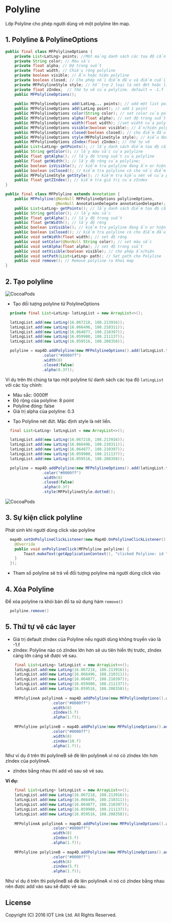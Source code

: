 # Polyline
Lớp Polyline cho phép người dùng vẽ một polyline lên map.

## 1. Polyline & PolylineOptions
```java
public final class MFPolylineOptions {
    private List<LatLng> points; //Một mảng danh sách các toạ độ cần vẽ polyline lên map.
    private String color; // Màu sắc
    private float alpha; // Độ trong suốt
    private float width; // Chiều rộng polyline
    private boolean visible; // Ẩn hoặc hiện polyline
    private boolean closed; // Cho phép nối điểm đầu và điểm cuối lại với nhau.
    private MFPolylineStyle style; // hỗ trợ 2 loại là nét đứt hoặc liền. dotted và solid. default là solid
    private float zIndex;  // thứ tự vẽ của polyline. default = -1.f
    public MFPolylineOptions();
    
    public MFPolylineOptions add(LatLng... points); // add một list points
    public MFPolylineOptions add(LatLng point); // add 1 point
    public MFPolylineOptions color(String color); // set color của polyline
    public MFPolylineOptions alpha(float alpha); // set độ trong suốt
    public MFPolylineOptions width(float width); //set width của polyline
    public MFPolylineOptions visible(boolean visible); // ẩn/hiện polyline
    public MFPolylineOptions closed(boolean closed); // cho điểm đầu nối điểm cuối 
    public MFPolylineOptions style(MFPolylineStyle style); // kiểu đường nét đứt hoặc nét liền
    public MFPolylineOptions zIndex(float zIndex); // thứ tự vẽ
    public List<LatLng> getPoints(); // lấy danh sách điểm tọa độ cần vẽ của polyline
    public String getColor(); // lấy màu sắc của polyline
    public float getAlpha(); // lấy độ trong suốt của polyline
    public float getWidth(); // lấy độ rộng của polyline;
    public boolean isVisible(); // kiểm tra polyline đang ẩn or hiện
    public boolean isClosed(); // kiểm tra polyline có cho nối điểm đầu với điểm cuối
    public MFPolylineStyle getStyle(); // kiểm tra kiểu nét vẽ của polyline
    public float getZIndex(); // kiểm tra giá trị của zIndex
}

public final class MFPolyline extends Annotation {
    public MFPolyline(@NonNull MFPolylineOptions polylineOptions,
                      @NonNull AnnotationDelegate annotationDelegate); // khởi tạp polyline từ MFPolylineOptions
    public List<LatLng> getPoints(); // lấy danh sách điểm tọa độ cần vẽ của polyline
    public String getColor(); // lấy màu sắc
    public float getAlpha(); // lấy độ trong suốt
    public float getWidth(); // lấy độ rộng
    public boolean isVisible(); // kiểm tra polyline đang ẩn or hiện
    public boolean isClosed(); // kiểm tra polyline có cho điểm đầu nối điểm cuối ko
    public void setWidth(float width); // set độ rộng
    public void setColor(@NonNull String color); // set màu sắc
    public void setAlpha(float alpha); // set độ trong suốt
    public void setVisible(boolean visible); // cho phép ẩn/hiện
    public void setPath(List<LatLng> path); // Set path cho Polyline
    public void remove(); // Remove polyline ra khoi map
}
```

## 2. Tạo polyline

![CocoaPods](https://raw.githubusercontent.com/iotlinkadmin/map4d-android-sdk/master/docs/resource/4-polyline.png)

- Tạo đối tượng polyline từ PolylineOptions

```java
  private final List<LatLng> latLngList = new ArrayList<>();

  latLngList.add(new LatLng(16.067218, 108.213916));
  latLngList.add(new LatLng(16.066496, 108.210311));
  latLngList.add(new LatLng(16.064877, 108.210397));
  latLngList.add(new LatLng(16.059980, 108.211137));
  latLngList.add(new LatLng(16.059516, 108.208358));

  polyline = map4D.addPolyline(new MFPolylineOptions().add(latLngList.toArray(new LatLng[latLngList.size()]))
                .color("#0000ff")
                .width(8)
                .closed(false)
                .alpha(0.3f));
```
Ví dụ trên thì chúng ta tạo một polyline từ danh sách các tọa độ `latLngList` với các tùy chỉnh:
* Màu sắc: 0000ff
* Độ rộng của polyline: 8 point
* Polyline đóng: false
* Giá trị alpha của polyline: 0.3


- Tạo Polyline nét đứt. Mặc định style là nét liền.

```java
  final List<LatLng> latLngList = new ArrayList<>();

  latLngList.add(new LatLng(16.067218, 108.213916));
  latLngList.add(new LatLng(16.066496, 108.210311));
  latLngList.add(new LatLng(16.064877, 108.210397));
  latLngList.add(new LatLng(16.059980, 108.211137));
  latLngList.add(new LatLng(16.059516, 108.208358));

  polyline = map4D.addPolyline(new MFPolylineOptions().add(latLngList.toArray(new LatLng[latLngList.size()]))
                .color("#0000ff")
                .width(8)
                .closed(false)
                .alpha(0.3f)
                .style(MFPolylineStyle.dotted));
```

![CocoaPods](https://raw.githubusercontent.com/iotlinkadmin/map4d-android-sdk/master/docs/resource/4-polyline-dotted.jpg)
## 3. Sự kiện click polyline

Phát sinh khi người dùng click vào polyline

```java
  map4D.setOnPolylineClickListener(new Map4D.OnPolylineClickListener() {
    @Override
    public void onPolylineClick(MFPolyline polyline) {
        Toast.makeText(getApplicationContext(), "clicked Polyline: id " + polyline.getId(), Toast.LENGTH_SHORT).show();
    }
  });
```

* Tham số polyline sẽ trả về đối tượng polyline mà người dùng click vào

## 4. Xóa Polyline

Để xóa polyline ra khỏi bản đồ ta sử dụng hàm `remove()`

```java
  polyline.remove()
```

## 5. Thứ tự vẽ các layer

- Giá trị default zIndex của Polyline nếu người dùng không truyền vào là -1.f
- zIndex: Polyline nào có zIndex lớn hơn sẽ ưu tiên hiển thị trước, zIndex càng lớn càng sẽ được vẽ sau.

```java
	final List<LatLng> latLngList = new ArrayList<>();
    latLngList.add(new LatLng(16.067218, 108.213916));
    latLngList.add(new LatLng(16.066496, 108.210311));
    latLngList.add(new LatLng(16.064877, 108.210397));
    latLngList.add(new LatLng(16.059980, 108.211137));
    latLngList.add(new LatLng(16.059516, 108.208358));
    
    MFPolylineA polylineA = map4D.addPolyline(new MFPolylineOptions().add(latLngList.toArray(new LatLng[latLngList.size()]))
                    .color("#0000ff")
                    .width(8)
                    .zIndex(5.f)
                    .alpha(1.f));
                    
    MFPolyline polylineB = map4D.addPolyline(new MFPolylineOptions().add(latLngList.toArray(new LatLng[latLngList.size()]))
                    .color("#0000ff")
                    .width(8)
                    .zindex(10.f)
                    .alpha(1.f));
```
Như ví dụ ở trên thì polylineB sẽ đè lên polylineA vì nó có zIndex lớn hơn zIndex của polylineA.

- zIndex bằng nhau thì add vô sau sẽ vẽ sau.

**Ví dụ:**

```java
	final List<LatLng> latLngList = new ArrayList<>();
    latLngList.add(new LatLng(16.067218, 108.213916));
    latLngList.add(new LatLng(16.066496, 108.210311));
    latLngList.add(new LatLng(16.064877, 108.210397));
    latLngList.add(new LatLng(16.059980, 108.211137));
    latLngList.add(new LatLng(16.059516, 108.208358));
    
    MFPolylineA polylineA = map4D.addPolyline(new MFPolylineOptions().add(latLngList.toArray(new LatLng[latLngList.size()]))
                    .color("#0000ff")
                    .width(8)
                    .zIndex(5.f)
                    .alpha(1.f));
                    
    MFPolyline polylineB = map4D.addPolyline(new MFPolylineOptions().add(latLngList.toArray(new LatLng[latLngList.size()]))
                    .color("#0000ff")
                    .width(8)
                    .zindex(5.f)
                    .alpha(1.f));
```

Như ví dụ ở trên thì polylineB sẽ đè lên polylineA vì nó có zIndex bằng nhau nên được add vào sau sẽ được vẽ sau.

License
-------

Copyright (C) 2016 IOT Link Ltd. All Rights Reserved.
